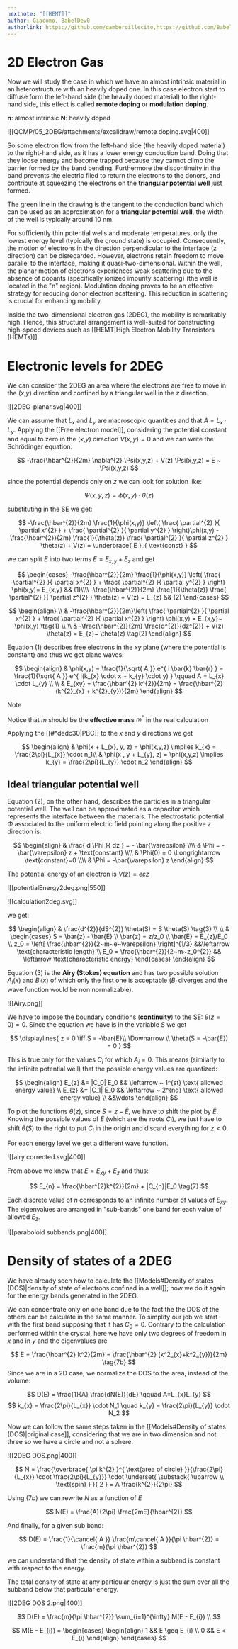 ```yaml
---
nextnote: "[[HEMT]]"
author: Giacomo, BabelDev0
authorlink: https://github.com/gamberoillecito,https://github.com/BabelDev0
---
```

# 2D Electron Gas

Now we will study the case in which we have an almost intrinsic material in an heterostructure with an heavily doped one. In this case electron start to diffuse form the left-hand side (the heavily doped material) to the right-hand side, this effect is called **remote doping** or **modulation doping**.

**n**: almost intrinsic
**N**: heavily doped

![[QCMP/05_2DEG/attachments/excalidraw/remote doping.svg|400]]

So some electron flow from the left-hand side (the heavily doped material) to the right-hand side, as it has a lower energy conduction band. Doing that they loose energy and become trapped because they cannot climb the barrier formed by the band bending. Furthermore the discontinuity in the band prevents the electric filed to return the electrons to the donors, and contribute at squeezing the electrons on the **triangular potential well** just formed. 

The green line in the drawing is the tangent to the conduction band which can be used as an approximation for a **triangular potential well**, the width of the well is typically around 10 nm.

For sufficiently thin potential wells and moderate temperatures, only the lowest energy level (typically the ground state) is occupied. Consequently, the motion of electrons in the direction perpendicular to the interface (z direction) can be disregarded. However, electrons retain freedom to move parallel to the interface, making it quasi-two-dimensional. Within the well, the planar motion of electrons experiences weak scattering due to the absence of dopants (specifically ionized impurity scattering) (the well is located in the "n" region). Modulation doping proves to be an effective strategy for reducing donor electron scattering. This reduction in scattering is crucial for enhancing mobility. 

Inside the two-dimensional electron gas (2DEG), the mobility is remarkably high. Hence, this structural arrangement is well-suited for constructing high-speed devices such as [[HEMT|High Electron Mobility Transistors (HEMTs)]].

# Electronic levels for 2DEG

We can consider the 2DEG an area where the electrons are free to move in the ($x$,$y$) direction and confined by a triangular well in the $z$ direction.

![[2DEG-planar.svg|400]]

We can assume that $L_{x}$ and $L_{y}$ are macroscopic quantities and that $A = L_{x} \cdot L_{y}$. Applying the [[Free electron model]], considering the potential constant and equal to zero in the ($x$,$y$) direction $V(x,y)=0$ and we can write the Schrödinger equation:

$$
-\frac{\hbar^{2}}{2m} \nabla^{2} \Psi(x,y,z) + V(z) \Psi(x,y,z) = E ~ \Psi(x,y,z)
$$

since the potential depends only on $z$ we can look for solution like:

$$
\Psi(x,y,z) = \phi(x,y) \cdot \theta(z)
$$

substituting in the SE we get:


$$
-\frac{\hbar^{2}}{2m} \frac{1}{\phi(x,y)} \left( \frac{ \partial^{2}  }{ \partial x^{2} } + \frac{ \partial^{2}  }{ \partial y^{2} }  \right)\phi(x,y) - \frac{\hbar^{2}}{2m} \frac{1}{\theta(z)} \frac{ \partial^{2} }{ \partial z^{2} } \theta(z) + V(z) = \underbrace{ E }_{ \text{const} }
$$

we can split $E$ into two terms $E = E_{x,y} + E_{z}$ and get 

$$
\begin{cases}
-\frac{\hbar^{2}}{2m} \frac{1}{\phi(x,y)} \left( \frac{ \partial^{2}  }{ \partial x^{2} } + \frac{ \partial^{2}  }{ \partial y^{2} }  \right) \phi(x,y)= E_{x,y} && (1)\\\\
-\frac{\hbar^{2}}{2m} \frac{1}{\theta(z)} \frac{ \partial^{2}  }{ \partial z^{2} } \theta(z) + V(z) = E_{z} && (2)
\end{cases}
$$

$$
\begin{align} \\
 & -\frac{\hbar^{2}}{2m}\left( \frac{ \partial^{2} }{ \partial x^{2} } + \frac{ \partial^{2} }{ \partial x^{2} }  \right) \phi(x,y) = E_{x,y}~ \phi(x,y) \tag{1} \\ \\
 & -\frac{\hbar^{2}}{2m} \frac{d^{2}}{dz^{2}} + V(z) \theta(z) = E_{z}~ \theta(z) \tag{2}
\end{align}
$$

Equation $(1)$ describes free electrons in the $xy$ plane (where the potential is constant) and thus we get plane waves: 

$$
\begin{align}
 & \phi(x,y) = \frac{1}{\sqrt{ A }} e^{ i \bar{k} \bar{r} } = \frac{1}{\sqrt{ A }} e^{ i(k_{x} \cdot x + k_{y} \cdot y) }  \qquad A = L_{x} \cdot L_{y} \\
 \\
 & E_{xy} = \frac{\hbar^{2} k^{2}}{2m} = \frac{\hbar^{2} (k^{2}_{x} + k^{2}_{y})}{2m}
\end{align}
$$

> [!Note] 
>
Notice that $m$ should be the **effective mass** $m^{*}$ in the real calculation

Applying the [[#^dedc30|PBC]] to the $x$ and $y$ directions we get 

$$
\begin{align}
 & \phi(x + L_{x}, y, z) = \phi(x,y,z) \implies k_{x} = \frac{2\pi}{L_{x}} \cdot n_1\\
 & \phi(x , y + L_{y}, z) = \phi(x,y,z) \implies k_{y} = \frac{2\pi}{L_{y}} \cdot n_2
\end{align}
$$

## Ideal triangular potential well

Equation $(2)$, on the other hand, describes the particles in a triangular potential well. The well can be approximated as a capacitor which represents the interface between the materials. The electrostatic potential $\Phi$ associated to the uniform electric field pointing along the positive $z$ direction is:

$$
\begin{align}
 & \frac{ d \Phi }{ dz }  = - \bar{\varepsilon} \\\\
& \Phi = -\bar{\varepsilon} z + \text{constant} \\\\
& \Phi(0) = 0 \Longrightarrow \text{constant}=0 \\\\
& \Phi = -\bar{\varepsilon} z 
\end{align}
$$

The potential energy of an electron is $V(z) = e\varepsilon z$ 

![[potentialEnergy2deg.png|550]]

![[calculation2deg.svg]]

we get:

$$
\begin{align}
 & \frac{d^{2}}{dS^{2}} \theta(S) = S \theta(S) \tag{3} \\ \\
& \begin{cases}
S = \bar{z} - \bar{E}  \\
\bar{z} = z/z_0 \\
\bar{E} = E_{z}/E_0 \\
z_0 = \left[ \frac{\hbar^{2}}{2~m~e~\varepsilon} \right]^{1/3} &&\leftarrow \text{characteristic length} \\
E_0 = \frac{\hbar^{2}}{2~m~z_0^{2}}  && \leftarrow \text{characteristic energy}
\end{cases}
\end{align}
$$

Equation $(3)$ is the **Airy (Stokes) equation** and has two possible solution $A_{i}(x)$ and $B_{i}(x)$ of which only the first one is acceptable ($B_{i}$ diverges and the wave function would be non normalizable).

![[Airy.png]]

We have to impose the boundary conditions (**continuity**) to the SE:  $\theta(z = 0) = 0$. Since the equation we have is in the variable $S$ we get 

$$
\displaylines{
z = 0 \iff S = -\bar{E}\\
\Downarrow \\
\theta(S = -\bar{E}) = 0
}
$$

This is true only for the values $C_{i}$ for which $A_{i} = 0$. This means (similarly to the infinite potential well) that the possible energy values are quantized:

$$
\begin{align}
 E_{z} &= |C_0| E_0 && \leftarrow ~ 1^{st} \text{ allowed energy value} \\
E_{z} &= |C_1| E_0 && \leftarrow ~ 2^{nd} \text{ allowed energy value} \\
 &&\vdots
\end{align}
$$

To plot the functions $\theta(z)$, since $S = z - \bar{E}$, we have to shift the plot by $\bar{E}$. Knowing the possible values of $\bar{E}$ (which are the roots $C_{i}$), we just have to shift $\theta(S)$ to the right to put $C_{i}$ in the origin and discard everything for $z < 0$.

For each energy level we get a different wave function.

![[airy corrected.svg|400]]

From above we know that $E = E_{xy} + E_{z}$ and thus:

$$
E_{n} = \frac{\hbar^{2}k^{2}}{2m} + |C_{n}|E_0 \tag{7}
$$

Each discrete value of $n$ corresponds to an infinite number of values of $E_{xy}$. The eigenvalues are arranged in "sub-bands" one band for each value of allowed $E_z$.


![[paraboloid subbands.png|400]]

# Density of states of a 2DEG

We have already seen how to calculate the [[Models#Density of states (DOS)|density of state of electrons confined in a well]]; now we do it again for the energy bands generated in the 2DEG.

We can concentrate only on one band due to the fact the the DOS of the others can be calculate in the same manner. To simplify our job we start with the first band supposing that it has $C_0 = 0$.
Contrary to the calculation performed within the crystal, here we have only two degrees of freedom in $x$ and in $y$ and the eigenvalues are 

$$ 
E = \frac{\hbar^{2} k^2}{2m} = \frac{\hbar^{2} (k^2_{x}+k^2_{y})}{2m} \tag{7b}
$$ 
Since we are in a 2D case, we normalize the DOS to the area, instead of the volume:

$$
D(E) = \frac{1}{A} \frac{dN(E)}{dE} \qquad A=L_{x}L_{y} 
$$
$$   
k_{x} = \frac{2\pi}{L_{x}} \cdot N_1 \quad k_{y} = \frac{2\pi}{L_{y}} \cdot N_2
$$

Now we can follow the same steps taken in the [[Models#Density of states (DOS)|original case]], considering that we are in two dimension and not three so we have a circle and not a sphere.

![[2DEG DOS.png|400]]

$$
N = \frac{\overbrace{ \pi k^{2} }^{ \text{area of circle} }}{\frac{2\pi}{L_{x}} \cdot \frac{2\pi}{L_{y}}} \cdot \underset{ \substack{ \uparrow \\ \text{spin} } }{ 2 } = A \frac{k^{2}}{2\pi}
$$

Using $(7b)$ we can rewrite $N$ as a function of $E$ 

$$
N(E) = \frac{A}{2\pi} \frac{2mE}{\hbar^{2}}
$$

And finally, for a given sub band:

$$
D(E) = \frac{1}{\cancel{ A }} \frac{m\cancel{ A }}{\pi \hbar^{2}} = \frac{m}{\pi \hbar^{2}}
$$

we can understand that the density of state within a subband is constant with respect to the energy. 

The total density of state at any particular energy is just the sum over all the subband below that particular energy.

![[2DEG DOS 2.png|400]]

$$
D(E) = \frac{m}{\pi \hbar^{2}} \sum_{i=1}^{\infty} M(E - E_{i}) \\
$$

$$
M(E - E_{i}) = \begin{cases}
\begin{align}
1 && E \geq E_{i} \\
0 && E < E_{i}
\end{align}
\end{cases}
$$

